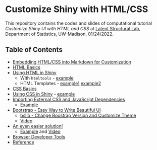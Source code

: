 # Customize Shiny with HTML/CSS
This repository contains the codes and slides of computational tutorial *Customize Shiny UI with HTML and CSS* at [Latent Structural Lab](https://krisrs1128.github.io/LSLab/), Department of Statistics, UW-Madison, 01/24/2022.

## Table of Contents
- [Embedding HTML/CSS into Markdown for Customization](https://alexhaoge.xyz/data/mdcustom.html)
- [HTML Basics](#6)
- [Using HTML in Shiny](#10)
  - With `htmltools` -  [example](http://www.alexhaoge.xyz:3838/htmlcss/)
  - HTML Templates - [example1](http://www.alexhaoge.xyz:3838/htmltemplateexp1/) [example2](http://www.alexhaoge.xyz:3838/htmltemplateexp2/)
- [CSS Basics](#14)
- [Using CSS in Shiny](#25) - [example](http://www.alexhaoge.xyz:3838/htmlcss/)
- [Importing External CSS and JavaScript Dependencies](#26)
  - [Example](http://www.alexhaoge.xyz:3838/jscssimport/)
- [Bootstrap - Easy Way to Write Beautiful UI](#27)
  - [bslib - Change Boostrap Version and Customize Theme](#30)
  - [Video](https://www.youtube.com/watch?v=YJCgUe5SS9M)
- [An even easier solution!](#33)
  - [Example](http://www.alexhaoge.xyz:3838/easysol/) and [Video](https://www.youtube.com/watch?v=w-TnXXt9d2k)
- [Browser Developer Tools](#35)
- [Reference](#37)